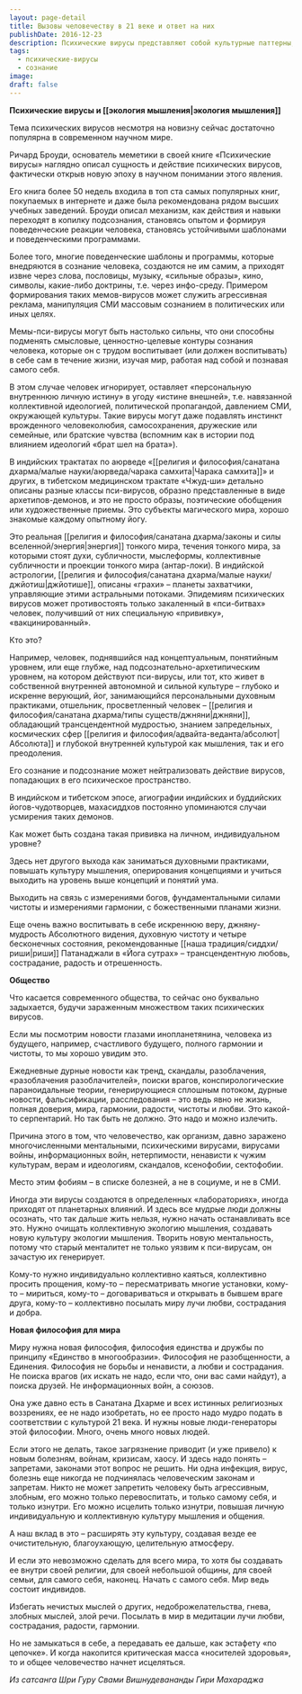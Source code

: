 ```yaml
---
layout: page-detail
title: Вызовы человечеству в 21 веке и ответ на них
publishDate: 2016-12-23
description: Психические вирусы представляют собой культурные паттерны, которые внедряются в сознание через информацию, поведенческие шаблоны и социальные взаимодействия. Ричард Броуди в книге Virus of the Mind описывает их как самореплицирующиеся единицы культуры, способные искажать мышление и подавлять индивидуальную волю.
tags:
  - психические-вирусы
  - сознание
image: 
draft: false
---
```


**Психические вирусы и [[экология мышления|экология мышления]]**

Тема психических вирусов несмотря на новизну сейчас достаточно популярна в современном научном мире. 

Ричард Броуди, основатель меметики в своей книге «Психические вирусы» наглядно описал сущность и действие психических вирусов, фактически открыв новую эпоху в научном понимании этого явления.

Его книга более 50 недель входила в топ ста самых популярных книг, покупаемых в интернете и даже была рекомендована рядом высших учебных заведений. Броуди описал механизм, как действия и навыки переходят в копилку подсознания, становясь опытом и формируя поведенческие реакции человека, становясь устойчивыми шаблонами и поведенческими программами. 

Более того, многие поведенческие шаблоны и программы, которые внедряются в сознание человека, создаются не им самим, а приходят извне через слова, пословицы, музыку, «сильные образы», кино, символы, какие-либо доктрины, т.е. через инфо-среду. Примером формирования таких мемов-вирусов может служить агрессивная реклама, манипуляция СМИ массовым сознанием в политических или иных целях. 

Мемы-пси-вирусы могут быть настолько сильны, что они способны подменять смысловые, ценностно-целевые контуры сознания человека, которые он с трудом воспитывает (или должен воспитывать) в себе сам в течение жизни, изучая мир, работая над собой и познавая самого себя. 

В этом случае человек игнорирует, оставляет «персональную внутреннюю личную истину» в угоду «истине внешней», т.е. навязанной коллективной идеологией, политической пропагандой, давлением СМИ, окружающей культуры. Такие вирусы могут даже подавлять инстинкт врожденного человеколюбия, самосохранения, дружеские или семейные, или братские чувства (вспомним как в истории под влиянием идеологий «брат шел на брата»).

В индийских трактатах по аюрведе «[[религия и философия/санатана дхарма/малые науки/аюрведа/чарака самхита|Чарака самхита]]» и других, в тибетском медицинском трактате «Чжуд-ши» детально описаны разные классы пси-вирусов, образно представленные в виде архетипов-демонов, и это не просто образы, поэтические обобщения или художественные приемы. Это субъекты магического мира, хорошо знакомые каждому опытному йогу. 

Это реальная [[религия и философия/санатана дхарма/законы и силы вселенной/энергия|энергия]] тонкого мира, течения тонкого мира, за которыми стоят духи, субличности, мыслеформы, коллективные субличности и проекции тонкого мира (антар-локи). В индийской астрологии, [[религия и философия/санатана дхарма/малые науки/джйотиш|джйотише]], описаны «грахи» – планеты захватчики, управляющие этими астральными потоками. Эпидемиям психических вирусов может противостоять только закаленный в «пси-битвах» человек, получивший от них специальную «прививку», «вакцинированный». 

Кто это? 

Например, человек, поднявшийся над концептуальным, понятийным уровнем, или еще глубже, над подсознательно-архетипическим уровнем, на котором действуют пси-вирусы, или тот, кто живет в собственной внутренней автономной и сильной культуре – глубоко и искренне верующий, йог, занимающийся персональными духовным практиками, отшельник, просветленный человек – [[религия и философия/санатана дхарма/типы существ/джняни|джняни]], обладающий трансцендентной мудростью, знанием запредельных, космических сфер [[религия и философия/адвайта-веданта/абсолют|Абсолюта]] и глубокой внутренней культурой как мышления, так и его преодоления. 

Его сознание и подсознание может нейтрализовать действие вирусов, попадающих в его психическое пространство. 

В индийском и тибетском эпосе, агиографии индийских и буддийских йогов-чудотворцев, махасиддхов постоянно упоминаются случаи усмирения таких демонов. 

Как может быть создана такая прививка на личном, индивидуальном уровне? 

Здесь нет другого выхода как заниматься духовными практиками, повышать культуру мышления, оперирования концепциями и учиться выходить на уровень выше концепций и понятий ума. 

Выходить на связь с измерениями богов, фундаментальными силами чистоты и измерениями гармонии, с божественными планами жизни. 

Еще очень важно воспитывать в себе искреннюю веру, джняну-мудрость Абсолютного видения, духовную чистоту и четыре бесконечных состояния, рекомендованные [[наша традиция/сиддхи/риши|риши]] Патанаджали в «Йога сутрах» – трансцендентную любовь, сострадание, радость и отрешенность.

**Общество**

Что касается современного общества, то сейчас оно буквально задыхается, будучи зараженным множеством таких психических вирусов. 

Если мы посмотрим новости глазами инопланетянина, человека из будущего, например, счастливого будущего, полного гармонии и чистоты, то мы хорошо увидим это. 

Ежедневные дурные новости как тренд, скандалы, разоблачения, «разоблачения разоблачителей», поиски врагов, конспирологические параноидальные теории, генерирующиеся сплошным потоком, дурные новости, фальсификации, расследования – это ведь явно не жизнь, полная доверия, мира, гармонии, радости, чистоты и любви. Это какой-то серпентарий. Но так быть не должно. Это надо и можно излечить. 

Причина этого в том, что человечество, как организм, давно заражено многочисленными ментальными, психическими вирусами, вирусами войны, информационных войн, нетерпимости, ненависти к чужим культурам, верам и идеологиям, скандалов, ксенофобии, сектофобии. 

Место этим фобиям – в списке болезней, а не в социуме, и не в СМИ. 

Иногда эти вирусы создаются в определенных «лабораториях», иногда приходят от планетарных влияний. И здесь все мудрые люди должны осознать, что так дальше жить нельзя, нужно начать останавливать все это. Нужно очищать коллективную экологию мышления, создавать новую культуру экологии мышления. Творить новую ментальность, потому что старый менталитет не только уязвим к пси-вирусам, он зачастую их генерирует. 

Кому-то нужно индивидуально коллективно каяться, коллективно просить прощения, кому-то – пересматривать многие установки, кому-то – мириться, кому-то – договариваться и открывать в бывшем враге друга, кому-то – коллективно посылать миру лучи любви, сострадания и добра. 

**Новая философия для мира**

Миру нужна новая философия, философия единства и дружбы по принципу «Единство в многообразии». Философия не разобщенности, а Единения. Философия не борьбы и ненависти, а любви и сострадания. Не поиска врагов (их искать не надо, если что, они вас сами найдут), а поиска друзей. Не информационных войн, а союзов. 

Она уже давно есть в Санатана Дхарме и всех истинных религиозных воззрениях, ее не надо изобретать, но ее просто надо мудро подать в соответствии с культурой 21 века. И нужны новые люди-генераторы этой философии. Много, очень много новых людей. 

Если этого не делать, такое загрязнение приводит (и уже привело) к новым болезням, войнам, кризисам, хаосу. И здесь надо понять – запретами, законами этот вопрос не решить. Ни одна инфекция, вирус, болезнь еще никогда не подчинялась человеческим законам и запретам. Никто не может запретить человеку быть агрессивным, злобным, его можно только перевоспитать, и только самому себя, и только изнутри. Его можно исцелить только изнутри, повышая личную индивидуальную и коллективную культуру мышления и общения. 

А наш вклад в это – расширять эту культуру, создавая везде ее очистительную, благоухающую, целительную атмосферу. 

И если это невозможно сделать для всего мира, то хотя бы создавать ее внутри своей религии, для своей небольшой общины, для своей семьи, для самого себя, наконец. Начать с самого себя. Мир ведь состоит индивидов. 

Избегать нечистых мыслей о других, недоброжелательства, гнева, злобных мыслей, злой речи. Посылать в мир в медитации лучи любви, сострадания, радости, гармонии. 

Но не замыкаться в себе, а передавать ее дальше, как эстафету «по цепочке». И когда накопится критическая масса «носителей здоровья», то и общее человечество начнет исцеляться. 

*Из сатсанга Шри Гуру Свами Вишнудевананды Гири Махараджа*

